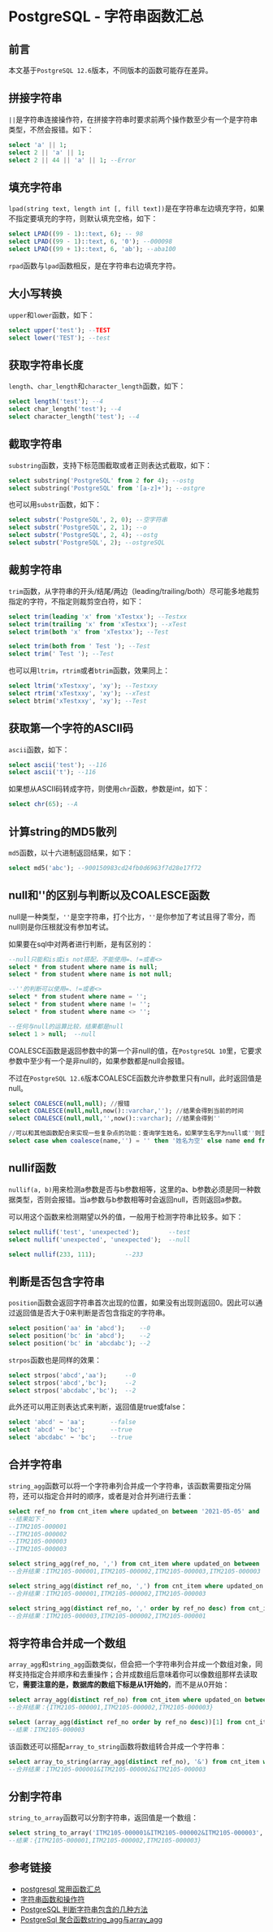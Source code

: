 # PostgreSQL - 字符串函数汇总

## 前言

本文基于`PostgreSQL 12.6`版本，不同版本的函数可能存在差异。

## 拼接字符串

`||`是字符串连接操作符，在拼接字符串时要求前两个操作数至少有一个是字符串类型，不然会报错。如下：
```sql
select 'a' || 1;
select 2 || 'a' || 1;
select 2 || 44 || 'a' || 1; --Error
```

<!--more-->
## 填充字符串

`lpad(string text, length int [, fill text])`是在字符串左边填充字符，如果不指定要填充的字符，则默认填充空格，如下：
```sql
select LPAD((99 - 1)::text, 6); -- 98
select LPAD((99 - 1)::text, 6, '0'); --000098
select LPAD((99 + 1)::text, 6, 'ab'); --aba100
```

`rpad`函数与`lpad`函数相反，是在字符串右边填充字符。

## 大小写转换

`upper`和`lower`函数，如下：
```sql
select upper('test'); --TEST
select lower('TEST'); --test
```

## 获取字符串长度

`length`、`char_length`和`character_length`函数，如下：
```sql
select length('test'); --4
select char_length('test'); --4
select character_length('test'); --4
```

## 截取字符串

`substring`函数，支持下标范围截取或者正则表达式截取，如下：
```sql
select substring('PostgreSQL' from 2 for 4); --ostg
select substring('PostgreSQL' from '[a-z]+'); --ostgre
```

也可以用`substr`函数，如下：
```sql
select substr('PostgreSQL', 2, 0); --空字符串
select substr('PostgreSQL', 2, 1); --o
select substr('PostgreSQL', 2, 4); --ostg
select substr('PostgreSQL', 2); --ostgreSQL
```

## 裁剪字符串

`trim`函数，从字符串的开头/结尾/两边（leading/trailing/both）尽可能多地裁剪指定的字符，不指定则裁剪空白符，如下：
```sql
select trim(leading 'x' from 'xTestxx'); --Testxx
select trim(trailing 'x' from 'xTestxx'); --xTest
select trim(both 'x' from 'xTestxx'); --Test

select trim(both from ' Test '); --Test
select trim(' Test '); --Test
```

也可以用`ltrim`，`rtrim`或者`btrim`函数，效果同上：
```sql
select ltrim('xTestxxy', 'xy'); --Testxxy
select rtrim('xTestxxy', 'xy'); --xTest
select btrim('xTestxxy', 'xy'); --Test
```

## 获取第一个字符的ASCII码

`ascii`函数，如下：
```sql
select ascii('test'); --116
select ascii('t'); --116
```

如果想从ASCII码转成字符，则使用`chr`函数，参数是int，如下：
```sql
select chr(65); --A
```

## 计算string的MD5散列

`md5`函数，以十六进制返回结果，如下：
```sql
select md5('abc'); --900150983cd24fb0d6963f7d28e17f72
```

## null和''的区别与判断以及COALESCE函数

null是一种类型，`''`是空字符串，打个比方，`''`是你参加了考试且得了零分，而null则是你压根就没有参加考试。

如果要在sql中对两者进行判断，是有区别的：

```sql
--null只能和is或is not搭配，不能使用=、!=或者<>
select * from student where name is null;
select * from student where name is not null;

--''的判断可以使用=、!=或者<>
select * from student where name = '';
select * from student where name != '';
select * from student where name <> '';

--任何与null的运算比较，结果都是null
select 1 > null;  --null
```

COALESCE函数是返回参数中的第一个非null的值，在`PostgreSQL 10`里，它要求参数中至少有一个是非null的，如果参数都是null会报错。

不过在`PostgreSQL 12.6`版本COALESCE函数允许参数里只有null，此时返回值是null。

```sql
select COALESCE(null,null); //报错
select COALESCE(null,null,now()::varchar,''); //结果会得到当前的时间
select COALESCE(null,null,'',now()::varchar); //结果会得到''

//可以和其他函数配合来实现一些复杂点的功能：查询学生姓名，如果学生名字为null或''则显示“姓名为空”
select case when coalesce(name,'') = '' then '姓名为空' else name end from student;
```

## nullif函数

`nullif(a, b)`用来检测a参数是否与b参数相等，这里的a、b参数必须是同一种数据类型，否则会报错。当a参数与b参数相等时会返回null，否则返回a参数。

可以用这个函数来检测期望以外的值，一般用于检测字符串比较多。如下：
```sql
select nullif('test', 'unexpected');		--test
select nullif('unexpected', 'unexpected');	--null

select nullif(233, 111);		--233
```

## 判断是否包含字符串

`position`函数会返回字符串首次出现的位置，如果没有出现则返回0。因此可以通过返回值是否大于0来判断是否包含指定的字符串。

```sql
select position('aa' in 'abcd');	--0
select position('bc' in 'abcd');	--2
select position('bc' in 'abcdabc');	--2
```

`strpos`函数也是同样的效果：

```sql
select strpos('abcd','aa');		--0
select strpos('abcd','bc');		--2
select strpos('abcdabc','bc');	--2
```

此外还可以用正则表达式来判断，返回值是true或false：

```sql
select 'abcd' ~ 'aa';		--false
select 'abcd' ~ 'bc';		--true
select 'abcdabc' ~ 'bc';	--true
```

## 合并字符串

`string_agg`函数可以将一个字符串列合并成一个字符串，该函数需要指定分隔符，还可以指定合并时的顺序，或者是对合并列进行去重：

```sql
select ref_no from cnt_item where updated_on between '2021-05-05' and '2021-05-30 16:13:25';
--结果如下：
--ITM2105-000001
--ITM2105-000002
--ITM2105-000003
--ITM2105-000003

select string_agg(ref_no, ',') from cnt_item where updated_on between '2021-05-05' and '2021-05-30 16:13:25';
--合并结果：ITM2105-000001,ITM2105-000002,ITM2105-000003,ITM2105-000003

select string_agg(distinct ref_no, ',') from cnt_item where updated_on between '2021-05-05' and '2021-05-30 16:13:25';
--合并结果：ITM2105-000001,ITM2105-000002,ITM2105-000003

select string_agg(distinct ref_no, ',' order by ref_no desc) from cnt_item where updated_on between '2021-05-05' and '2021-05-30 16:13:25';
--合并结果：ITM2105-000003,ITM2105-000002,ITM2105-000001
```

## 将字符串合并成一个数组

`array_agg`和`string_agg`函数类似，但会把一个字符串列合并成一个数组对象，同样支持指定合并顺序和去重操作；合并成数组后意味着你可以像数组那样去读取它，**需要注意的是，数据库的数组下标是从1开始的**，而不是从0开始：

```sql
select array_agg(distinct ref_no) from cnt_item where updated_on between '2021-05-05' and '2021-05-30 16:13:25';
--合并结果：{ITM2105-000001,ITM2105-000002,ITM2105-000003}

select (array_agg(distinct ref_no order by ref_no desc))[1] from cnt_item where updated_on between '2021-05-05' and '2021-05-30 16:13:25';
--结果：ITM2105-000003
```

该函数还可以搭配`array_to_string`函数将数组转合并成一个字符串：

```sql
select array_to_string(array_agg(distinct ref_no), '&') from cnt_item where updated_on between '2021-05-05' and '2021-05-30 16:13:25';
--合并结果：ITM2105-000001&ITM2105-000002&ITM2105-000003
```

## 分割字符串

`string_to_array`函数可以分割字符串，返回值是一个数组：

```sql
select string_to_array('ITM2105-000001&ITM2105-000002&ITM2105-000003', '&');
--结果：{ITM2105-000001,ITM2105-000002,ITM2105-000003}
```

## 参考链接

* [postgresql 常用函数汇总](https://www.cnblogs.com/brucexl/p/7561292.html)
* [字符串函数和操作符](https://www.runoob.com/postgresql/postgresql-functions.html)
* [PostgreSQL 判断字符串包含的几种方法](https://blog.csdn.net/luojinbai/article/details/45461837)
* [PostgreSql 聚合函数string_agg与array_agg](https://blog.csdn.net/u011944141/article/details/78902678/)